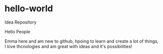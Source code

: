 # hello-world
Idea Repository

Hello People

Emma here and am new to github, hpoing to learn and create a lot of things,
I love thcnologies and am great with ideas and it's possibilities!

